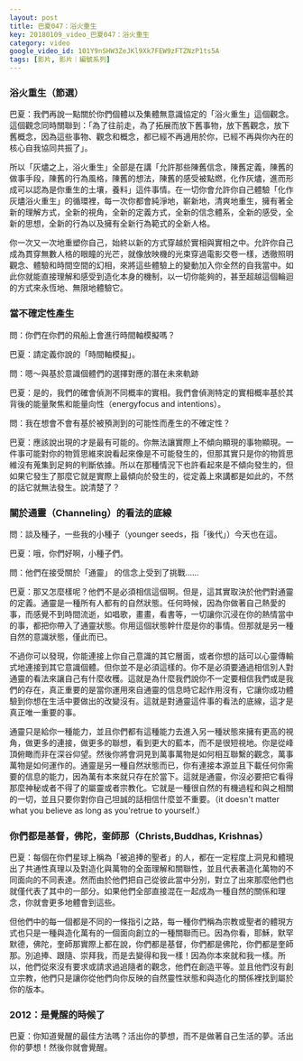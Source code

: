 ```yaml
---
layout: post
title: 巴夏047：浴火重生
key: 20180109_video_巴夏047：浴火重生
category: video
google_video_id: 101Y9nSHW3ZeJKl9Xk7FEW9zFTZNzP1ts5A
tags: [影片, 影片｜編號系列]
---
```



### 浴火重生（節選）

巴夏：我們再說一點關於你們個體以及集體無意識協定的「浴火重生」這個觀念。這個觀念同時關聯到：「為了往前走，為了拓展而放下舊事物，放下舊觀念，放下舊概念，因為這些事物、觀念和概念，都已經不再適用於你，已經不再與你內在的核心自我協同共振了」。

所以「灰燼之上，浴火重生」全部是在講「允許那些陳舊信念，陳舊定義，陳舊的做事手段，陳舊的行為風格，陳舊的想法，陳舊的感受被點燃，化作灰燼，進而形成可以認為是你重生的土壤，養料」這件事情。在一切你會允許你自己體驗「化作灰燼浴火重生」的循環裡，每一次你都會純淨地，嶄新地，清爽地重生，擁有著全新的理解方式，全新的視角，全新的定義方式，全新的信念體系，全新的感受，全新的思想，全新的行為以及擁有全新行為範式的全新人格。

你一次又一次地重塑你自己，始終以新的方式穿越於實相與實相之中。允許你自己成為貫穿無數人格的眼瞳的光芒，就像放映機的光束穿過電影交卷一樣，透徹照明觀念、體驗和時間空間的幻相，來將這些體驗上的變動加入你全然的自我當中。如此你就能直接理解和感受到造化本身的機制，以一切你能夠的，甚至超越這個輪迴的方式來永恆地、無限地體驗它。


### 當不確定性產生

問：你們在你們的飛船上會進行時間軸模擬嗎？

巴夏：請定義你說的「時間軸模擬」。

問：嗯～與基於意識個體們的選擇對應的潛在未來軌跡

巴夏：是的，我們的確會偵測不同概率的實相。我們會偵測特定的實相概率基於其背後的能量聚焦和能量向性（energyfocus and intentions）。

問：我在想會不會有基於被預測到的可能性而產生的不確定性？

巴夏：應該說出現的才是最有可能的。你無法讓實際上不傾向顯現的事物顯現。一件事可能對你的物質思維來說看起來像是不可能發生的，但那其實只是你的物質思維沒有蒐集到足夠的判斷依據。所以在那種情況下也許看起來是不傾向發生的，但如果它發生了那麼它就是實際上最傾向於發生的，從定義上來講都是如此的，不然的話它就無法發生。說清楚了？


### 關於通靈（Channeling）的看法的底線

問：談及種子，一些我的小種子（younger seeds，指「後代」）今天也在這。

巴夏：哦，你們好啊，小種子們。

問：他們在接受關於「通靈」 的信念上受到了挑戰……

巴夏：那又怎麼樣呢？他們不是必須相信這個啊。但是，這其實取決於他們對通靈的定義。通靈是一種所有人都有的自然狀態。任何時候，因為你做著自己熱愛的事，而感覺不到時間流逝，如唱歌，畫畫，看書等，一切讓你沉浸在你的熱情當中的事，都把你帶入了通靈狀態。你用這個狀態幹什麼是你的事情。但那就是另一種自然的意識狀態，僅此而已。

不過你可以發現，你能連接上你自己意識的其它層面，或者你想的話可以心靈傳輸式地連接到其它意識個體。但你並不是必須這樣的。你不是必須要通過相信別人對通靈的看法來讓自己有什麼收穫。這就是為什麼我們說你不一定要相信我們或是我們的存在，真正重要的是當你運用來自通靈的信息時它起作用沒有，它讓你成功體驗到你想在生活中要做出的改變沒有。這就是對通靈這件事的看法的底線，這才是真正唯一重要的事。

通靈只是給你一種能力，並且你們都有這種能力去進入另一種狀態來擁有更高的視角，做更多的連接，做更多的聯想，看到更大的藍本，而不是很短視地。你是從峰頂俯瞰而非在深谷仰望。然後你將會洞見到萬事萬物是如何相互聯繫的觀念，萬事萬物是如何運作的。通靈是另一種自然狀態而已，你有連接本源並且下載任何你需要的信息的能力，因為萬有本來就只存在於當下。這就是通靈，你沒必要把它看得那麼神秘或者不得了的屬靈或者宗教化。它就是一種很自然的有機過程和與之相關的一切，並且只要你對你自己坦誠的話相信什麼並不重要。（it doesn't matter what you believe as long as you'retrue to yourself.）


### 你們都是基督，佛陀，奎師那（Christs,Buddhas, Krishnas）

巴夏：每個在你們星球上稱為「被追捧的聖者」的人，都在一定程度上洞見和體現出了共通性真理以及對造化與萬物的全面理解和關聯性，並且代表著造化萬物的不同面向的不同表達。然而由於他們把自己從彼此當中分別，對立了出來那麼他們也就僅代表了其中的一部分。如果他們全部直接混在一起成為一種自然的關係和理念，你就會更多地體會到這些。

但他們中的每一個都是不同的一條指引之路，每一種你們稱為宗教或聖者的體現方式也只是一種與造化萬有的一個面向創立的一種關聯而已。因為你看，耶穌，默罕默德，佛陀，奎師那實際上都在說，你們都是基督，你們都是佛陀，你們都是奎師那。別追捧、跟隨、崇拜我，而是去變得和我一樣！因為你本來就和我一樣。所以，他們從來沒有要求或請求過追隨者的觀念，他們在創造平等。並且他們沒有創立宗教，他們只是讓你從他們向你反映的自然靈性狀態和與造化的關係裡找到屬於你的版本。


### 2012：是覺醒的時候了

巴夏：你知道覺醒的最佳方法嗎？活出你的夢想，而不是做著自己生活的夢。活出你的夢想！然後你就會覺醒。
